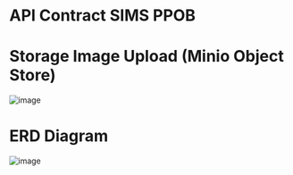 # API Contract SIMS PPOB

# Storage Image Upload (Minio Object Store)

![image](https://github.com/user-attachments/assets/dfc8ec41-dec7-4272-a921-422aab948366)

# ERD Diagram

![image](https://github.com/user-attachments/assets/1ae0b55f-0dee-44c3-9b17-28bee18b86b4)

